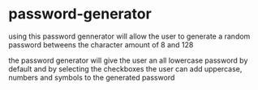 # password-generator

using this password gennerator will allow the user to generate a random password betweens the character amount of 8 and 128

the password generator will give the user an all lowercase password by default and by selecting the checkboxes the user can add uppercase, numbers and symbols to the generated password 


